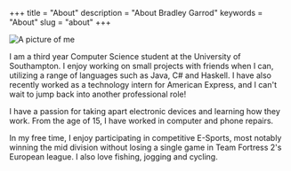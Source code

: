 +++
title = "About"
description = "About Bradley Garrod"
keywords = "About"
slug = "about"
+++

<img src="/images/about-image.jpg" class="about-image" title="Photo credits to Samuel Giles Larsen-Disney" alt="A picture of me"/>

<div class="about-text">
<p>
I am a third year Computer Science student at the University of Southampton. I enjoy working on small projects with friends when I can, utilizing a range of languages such as Java, C# and Haskell. I have also recently worked as a technology intern for American Express, and I can't wait to jump back into another professional role!
</p>

<p>
I have a passion for taking apart electronic devices and learning how they work. From the age of 15, I have worked in computer and phone repairs.
</p>

<p>
In my free time, I enjoy participating in competitive E-Sports, most notably winning the mid division without losing a  
single game in Team Fortress 2's European league. I also love fishing, jogging and cycling.
</p>
</div>
